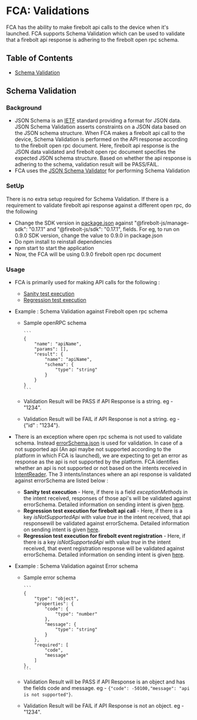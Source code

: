 # FCA: Validations

FCA has the ability to make firebolt api calls to the device when it's launched. FCA supports Schema Validation which can be used to validate that a firebolt api response is adhering to the firebolt open rpc schema.

## Table of Contents

- [Schema Validation](#schema-validation)

## Schema Validation

### Background
* JSON Schema is an [IETF](https://www.ietf.org/standards/) standard providing a format for JSON data. JSON Schema Validation asserts constraints on a JSON data based on the JSON schema structure. When FCA makes a firebolt api call to the device, Schema Validation is performed on the API response according to the firebolt open rpc document. Here, firebolt api response is the JSON data validated and firebolt open rpc document specifies the expected JSON schema structure. Based on whether the api response is adhering to the schema, validation result will be PASS/FAIL. 
* FCA uses the [JSON Schema Validator](https://www.npmjs.com/package/jsonschema) for performing Schema Validation


### SetUp

There is no extra setup required for Schema Validation. 
If there is a requirement to validate firebolt api response against a different open rpc, do the following
* Change the SDK version in [package.json](../package.json) against "@firebolt-js/manage-sdk": "0.17.1" and "@firebolt-js/sdk": "0.17.1", fields. For eg, to run on 0.9.0 SDK version, change the value to 0.9.0 in package.json
* Do npm install to reinstall dependencies
* npm start to start the application 
* Now, the FCA will be using 0.9.0 firebolt open rpc document


### Usage

* FCA is primarily used for making API calls for the following :
    - [Sanity test execution](Execution.md#sanity-test-execution) 
    - [Regression test execution](Execution.md#regression-test-execution)

* Example : Schema Validation against Firebolt open rpc schema
    -   Sample openRPC schema 

            ```
            {
                "name": "apiName",
                "params": [],
                "result": {
                    "name": "apiName",
                    "schema": {
                        "type": "string"
                    }
                }
            }
            ```
    -   Validation Result will be PASS if API Response is a string. eg - "1234".
    -   Validation Result will be FAIL if API Response is not a string. eg - {"id" : "1234"}.

* There is an exception where open rpc schema is not used to validate schema. Instead [errorSchema.json](../src/source/errorSchema.json) is used for validation. In case of a not supported api (An api maybe not supported according to the platform in which FCA is launched), we are expecting to get an error as response as the api is not supported by the platform. FCA identifies whether an api is not supported or not based on the intents received in [IntentReader](IntentReader.md). The 3 intents/instances where an api response is validated against errorSchema are listed below :
    - **Sanity test execution** - Here, if there is a field *exceptionMethods* in the intent received, responses of those api's will be validated against errorSchema. Detailed information on sending intent is given [here](pubSubHandlers/RunTestHandler.md#passing-list-of-not-supported-apis-in-intent).
    - **Regression test execution for firebolt api call** - Here, if there is a key *isNotSupportedApi* with value *true* in the intent received, that api responsewill be validated against errorSchema. Detailed information on sending intent is given [here](pubSubHandlers/CallMethodHandler.md#intent-for-a-not-supported-api).
    - **Regression test execution for firebolt event registration** - Here, if there is a key *isNotSupportedApi* with value *true* in the intent received, that event registration response will be validated against errorSchema. Detailed information on sending intent is given [here](pubSubHandlers/RegisterEventHandler.md#intent-for-a-not-supported-event).

* Example : Schema Validation against Error schema
    -   Sample error schema 

            ```
            {
                "type": "object",
                "properties": {
                    "code": {
                        "type": "number"
                    },
                    "message": {
                        "type": "string"
                    }
                },
                "required": [
                    "code",
                    "message"
                ]
            },
            ```
    -   Validation Result will be PASS if API Response is an object and has the fields code and message. eg - `{"code": -50100,"message": "api is not supported"}`. 
    -   Validation Result will be FAIL if API Response is not an object. eg - "1234".